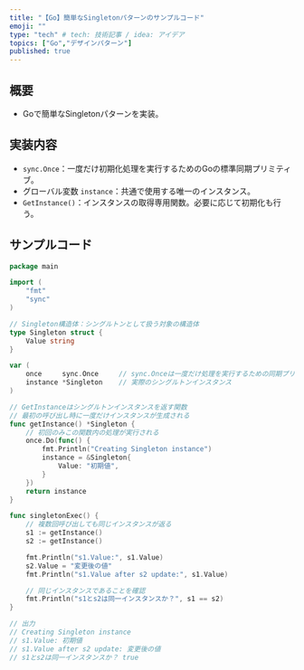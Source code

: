```yaml
---
title: "【Go】簡単なSingletonパターンのサンプルコード"
emoji: ""
type: "tech" # tech: 技術記事 / idea: アイデア
topics: ["Go","デザインパターン"]
published: true
---
```


## 概要

- Goで簡単なSingletonパターンを実装。

## 実装内容

- `sync.Once`：一度だけ初期化処理を実行するためのGoの標準同期プリミティブ。
- グローバル変数 `instance`：共通で使用する唯一のインスタンス。
- `GetInstance()`：インスタンスの取得専用関数。必要に応じて初期化も行う。

## サンプルコード


```go
package main

import (
	"fmt"
	"sync"
)

// Singleton構造体：シングルトンとして扱う対象の構造体
type Singleton struct {
	Value string
}

var (
	once     sync.Once     // sync.Onceは一度だけ処理を実行するための同期プリミティブ
	instance *Singleton    // 実際のシングルトンインスタンス
)

// GetInstanceはシングルトンインスタンスを返す関数
// 最初の呼び出し時に一度だけインスタンスが生成される
func getInstance() *Singleton {
	// 初回のみこの関数内の処理が実行される
	once.Do(func() {
		fmt.Println("Creating Singleton instance")
		instance = &Singleton{
			Value: "初期値",
		}
	})
	return instance
}

func singletonExec() {
	// 複数回呼び出しても同じインスタンスが返る
	s1 := getInstance()
	s2 := getInstance()

	fmt.Println("s1.Value:", s1.Value)
	s2.Value = "変更後の値"
	fmt.Println("s1.Value after s2 update:", s1.Value)

	// 同じインスタンスであることを確認
	fmt.Println("s1とs2は同一インスタンスか？", s1 == s2)
}

// 出力
// Creating Singleton instance
// s1.Value: 初期値
// s1.Value after s2 update: 変更後の値
// s1とs2は同一インスタンスか？ true
```

